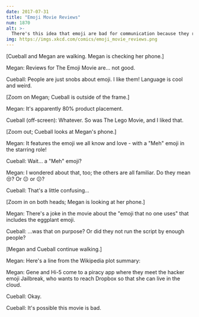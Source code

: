 ```yaml
---
date: 2017-07-31
title: "Emoji Movie Reviews"
num: 1870
alt: >-
  There's this idea that emoji are bad for communication because they replace ambiguity and nuance with a limited set of preselected emotions, but it doesn't really survive a collision with real-world usage of the thinking face or upside-down smiley.
img: https://imgs.xkcd.com/comics/emoji_movie_reviews.png
---
```

[Cueball and Megan are walking. Megan is checking her phone.]

Megan: Reviews for The Emoji Movie are... not good.

Cueball: People are just snobs about emoji. I like them! Language is cool and weird.

[Zoom on Megan; Cueball is outside of the frame.]

Megan: It's apparently 80% product placement.

Cueball (off-screen): Whatever. So was The Lego Movie, and I liked that.

[Zoom out; Cueball looks at Megan's phone.]

Megan: It features the emoji we all know and love - with a "Meh" emoji in the starring role!

Cueball: Wait... a "Meh" emoji?

Megan: I wondered about that, too; the others are all familiar. Do they mean 😒? Or 😐 or 😕?

Cueball: That's a little confusing...

[Zoom in on both heads; Megan is looking at her phone.]

Megan: There's a joke in the movie about the "emoji that no one uses" that includes the eggplant emoji.

Cueball: ...was that on purpose? Or did they not run the script by enough people?

[Megan and Cueball continue walking.]

Megan: Here's a line from the Wikipedia plot summary:

Megan: Gene and Hi-5 come to a piracy app where they meet the hacker emoji Jailbreak, who wants to reach Dropbox so that she can live in the cloud.

Cueball: Okay.

Cueball: It's possible this movie is bad.